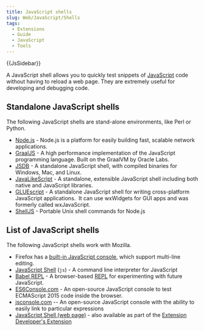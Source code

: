 ```yaml
---
title: JavaScript shells
slug: Web/JavaScript/Shells
tags:
  - Extensions
  - Guide
  - JavaScript
  - Tools
---
```

{{JsSidebar}}

A JavaScript shell allows you to quickly test snippets of
[JavaScript](/en-US/docs/Web/JavaScript) code without having to reload a web
page. They are extremely useful for developing and debugging code.

## Standalone JavaScript shells

The following JavaScript shells are stand-alone environments, like Perl or
Python.

*   [Node.js](http://nodejs.org/) - Node.js is a platform for easily building
    fast, scalable network applications.
*   [GraalJS](https://www.graalvm.org/) - A high performance implementation of the
    JavaScript programming language. Built on the GraalVM by Oracle Labs.
*   [JSDB](http://www.jsdb.org/) - A standalone JavaScript shell, with compiled
    binaries for Windows, Mac, and Linux.
*   [JavaLikeScript](http://javalikescript.free.fr/) - A standalone, extensible
    JavaScript shell including both native and JavaScript libraries.
*   [GLUEscript](http://gluescript.sourceforge.net/) - A standalone JavaScript
    shell for writing cross-platform JavaScript applications.  It can use
    wxWidgets for GUI apps and was formerly called wxJavaScript.
*   [ShellJS](https://documentup.com/shelljs/shelljs) - Portable Unix shell
    commands for Node.js

## List of JavaScript shells

The following JavaScript shells work with Mozilla.

*   Firefox has a
    [built-in JavaScript console](/en-US/docs/Tools/Web_Console/The_command_line_interpreter),
    which support multi-line editing.
*   [JavaScript Shell](/en-US/docs/Mozilla/Projects/SpiderMonkey/Introduction_to_the_JavaScript_shell)
    (`js`) - A command line interpreter for JavaScript
*   [Babel REPL](http://babeljs.io/repl) - A
    browser-based [REPL](https://en.wikipedia.org/wiki/REPL) for experimenting
    with future JavaScript.
*   [ES6Console.com](http://es6console.com) - An open-source JavaScript console to
    test ECMAScript 2015 code inside the browser.
*   [jsconsole.com](http://jsconsole.com/) -- An open-source JavaScript console
    with the ability to easily link to particular expressions
*   [JavaScript Shell (web page)](http://www.squarefree.com/shell/) - also
    available as part of the
    [Extension Developer's Extension](https://addons.mozilla.org/en-US/firefox/addon/7434)
